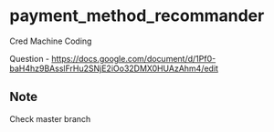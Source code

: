 # payment_method_recommander
Cred Machine Coding

Question - https://docs.google.com/document/d/1Pf0-baH4hz9BAsslFrHu2SNjE2iOo32DMX0HUAzAhm4/edit

## Note 
Check master branch
